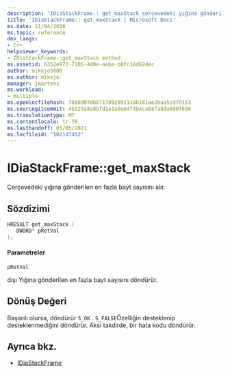 ```yaml
---
description: 'IDiaStackFrame:: get_maxStack çerçevedeki yığına gönderilen en fazla bayt sayısını alır.'
title: 'IDiaStackFrame:: get_maxStack | Microsoft Docs'
ms.date: 11/04/2016
ms.topic: reference
dev_langs:
- C++
helpviewer_keywords:
- IDiaStackFrame::get_maxStack method
ms.assetid: 6352e972-7105-4d0e-aeba-b8fc16d62dec
author: mikejo5000
ms.author: mikejo
manager: jmartens
ms.workload:
- multiple
ms.openlocfilehash: 7668d07db8717892951110b181ae2baa5cd7d153
ms.sourcegitcommit: 4b323a8a8bfd1a1a9e84f4b4ca88fa8da690f656
ms.translationtype: MT
ms.contentlocale: tr-TR
ms.lasthandoff: 03/05/2021
ms.locfileid: "102147452"
---
```

# <a name="idiastackframeget_maxstack"></a>IDiaStackFrame::get_maxStack
Çerçevedeki yığına gönderilen en fazla bayt sayısını alır.

## <a name="syntax"></a>Sözdizimi

```C++
HRESULT get_maxStack ( 
   DWORD* pRetVal
);
```

#### <a name="parameters"></a>Parametreler
 `pRetVal`

dışı Yığına gönderilen en fazla bayt sayısını döndürür.

## <a name="return-value"></a>Dönüş Değeri
 Başarılı olursa, döndürür `S_OK` . `S_FALSE`Özelliğin desteklenip desteklenmediğini döndürür. Aksi takdirde, bir hata kodu döndürür.

## <a name="see-also"></a>Ayrıca bkz.
- [IDiaStackFrame](../../debugger/debug-interface-access/idiastackframe.md)
